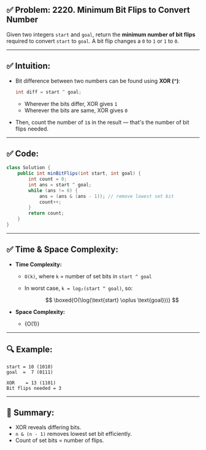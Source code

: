 ## ✅ Problem: **2220. Minimum Bit Flips to Convert Number**

Given two integers `start` and `goal`, return the **minimum number of bit flips** required to convert `start` to `goal`. A bit flip changes a `0` to `1` or `1` to `0`.

---

## ✅ Intuition:

* Bit difference between two numbers can be found using **XOR (`^`)**:

  ```java
  int diff = start ^ goal;
  ```

  * Wherever the bits differ, XOR gives `1`
  * Wherever the bits are same, XOR gives `0`
* Then, count the number of `1`s in the result — that's the number of bit flips needed.

---

## ✅ Code:

```java
class Solution {
    public int minBitFlips(int start, int goal) {
        int count = 0;
        int ans = start ^ goal;
        while (ans != 0) {
            ans = (ans & (ans - 1)); // remove lowest set bit
            count++;
        }
        return count;
    }
}
```

---

## ✅ Time & Space Complexity:

* **Time Complexity:**

  * `O(k)`, where `k` = number of set bits in `start ^ goal`
  * In worst case, `k = log₂(start ^ goal)`, so:

    $$
    \boxed{O(\log(\text{start} \oplus \text{goal}))}
    $$

* **Space Complexity:**

  * {O(1)}

---

## 🔍 Example:

```
start = 10 (1010)
goal  =  7 (0111)

XOR    = 13 (1101)
Bit flips needed = 3
```

---

## 🧠 Summary:

* XOR reveals differing bits.
* `n & (n - 1)` removes lowest set bit efficiently.
* Count of set bits = number of flips.
